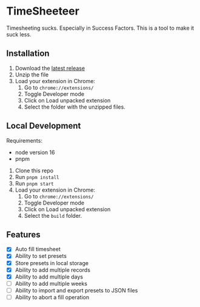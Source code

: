 # TimeSheeteer

Timesheeting sucks. Especially in Success Factors. This is a tool to make it suck less.

## Installation

1. Download the [latest release](https://github.com/ykageyama-mondo/timesheeteer/releases/latest/download/timesheeteer.zip)
2. Unzip the file
3. Load your extension in Chrome:
   1. Go to `chrome://extensions/`
   2. Toggle Developer mode
   3. Click on Load unpacked extension
   4. Select the folder with the unzipped files.

## Local Development

Requirements:

- node version 16
- pnpm


1. Clone this repo
2. Run `pnpm install`
3. Run `pnpm start`
3. Load your extension in Chrome:
   1. Go to `chrome://extensions/`
   2. Toggle Developer mode
   3. Click on Load unpacked extension
   4. Select the `build` folder.

## Features

- [x] Auto fill timesheet
- [x] Ability to set presets
- [x] Store presets in local storage
- [x] Ability to add multiple records
- [x] Ability to add multiple days
- [ ] Ability to add multiple weeks
- [ ] Ability to import and export presets to JSON files
- [ ] Ability to abort a fill operation
